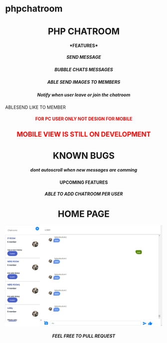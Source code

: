 # phpchatroom
<h1 align="center">
PHP CHATROOM
</h1>
<h4 align="center">
*FEATURES*
</h4>
<h5 align="center">
SEND MESSAGE
</h5>
  <h5 align="center">

BUBBLE CHATS MESSAGES
</h5>
  
  
  <h5 align="center">
ABLE SEND IMAGES TO MEMBERS
</h5>

<h5 align="center"> Notify when user leave or join the chatroom</h5

  <h5 align="center">
ABLESEND LIKE TO MEMBER
</h5>

  <font color="red"><h4 stye="color:red;" align="center">
FOR PC USER ONLY NOT DESIGN FOR MOBILE
</h4>
  <h2 align="center">
MOBILE VIEW IS STILL ON DEVELOPMENT
</h2>
  </font>

  <h1 align="center">
KNOWN BUGS
</h1>
 <h5 align="center">

*dont autoscroll when new messages are comming*
 </h5>

 <h4 align="center">

UPCOMING FEATURES
 <h4 align="center">

 <h5 align="center">

ABLE TO ADD CHATROOM PER USER
</h5>



 <h1 align="center">
HOME PAGE 
   </h1>
 <p align="center">
  <img src="https://raw.githubusercontent.com/Datcyx/phpchatroom/main/interface.PNG") width="550">
 

</p>
<h5 align="center">FEEL FREE TO PULL REQUEST
</h5>






